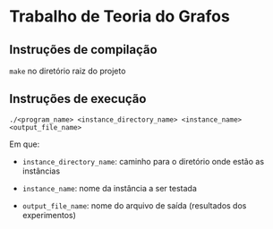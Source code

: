# Trabalho de Teoria do Grafos
## Instruções de compilação
`make` no diretório raiz do projeto
## Instruções de execução
```./<program_name> <instance_directory_name> <instance_name> <output_file_name>```

Em que:

* `instance_directory_name`: caminho para o diretório onde estão as instâncias 

* `instance_name`: nome da instância a ser testada

* `output_file_name`: nome do arquivo de saída (resultados dos experimentos)